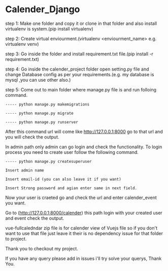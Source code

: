 # Calender_Django
step 1: Make one folder and copy it or clone in that folder and also install virtualenv is system.(pip install virtualenv)

step 2: Create virtual enviourment.(virtualenv <enviourment_name> e.g. virtualenv venv)

step 3: Go inside the folder and install requirement.txt file.(pip install -r requirement.txt)

step 4: Go inside the calender_project folder open setting.py file and change Database config as per your requirements.(e.g. my database is mysql ,you can use other also.)

step 5: Come out to main folder where manage.py file is and run folloing command.
    
    ----- python manage.py makemigrations
    
    ----- python manage.py migrate
    
    ----- python manage.py runserver



After this command url will come like http://127.0.0.1:8000 go to that url and you will check the output.


In admin path only admin can go login and check the functionality.
To login process you need to create user follow the following command.

   
    ----- python manage.py createsuperuser

    Insert admin name       

    Insert email-id (you can also leave it if you want)

    Insert Strong password and agian enter same in next field.

Now your user is craeted go and check the url and enter calender_event you want.
  
Go to (http://127.0.0.1:8000/calender) this path login with your created user and event check the output.

vue-fullcaledndar zip file is for calender view of Vuejs file so if you don't want to use that file just leave it their is no dependency issue for that folder to project.

Thank you to checkout my project.

If you have any query please add in issues i'll try solve your querys, Thank You.
